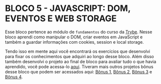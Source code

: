 # BLOCO 5 - JAVASCRIPT: DOM, EVENTOS E WEB STORAGE

Esse bloco pertence ao módulo de `fundamentos` do curso da [Trybe](https://www.betrybe.com/). Nesse bloco aprendi como manipular o DOM, criar eventos em JavaScript e também a guardar informações com cookies, session e local storage.

Tendo isso em mente aqui você encontrará os exercí­cios que desenvolvi para fixar os conhecimentos que adquiri ao longo desse bloco. Além disso também desenvolvi o projeto ao final de bloco para avaliar tudo o que havia aprendido, você pode acessa-lo [aqui](https://github.com/tryber/sd-023-a-project-pixels-art/pull/186). Tiveram mais outros projetos bônus desse bloco que podem ser acessados aqui: [Bônus 1](https://github.com/tryber/sd-023-a-project-todo-list/pull/72), [Bônus 2](https://github.com/tryber/sd-022-a-project-meme-generator/pull/49), [Bônus 3](https://github.com/tryber/sd-022-a-project-color-guess/pull/69) e [Bônus 4](https://github.com/tryber/sd-022-a-project-mistery-letter/pull/44).

